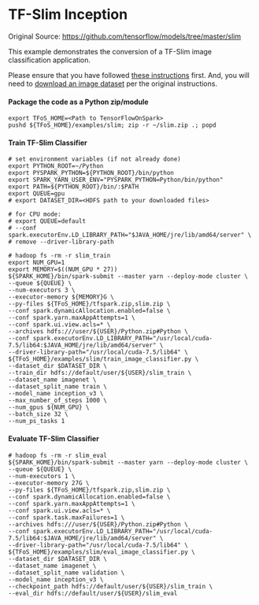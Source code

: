# TF-Slim Inception

Original Source: https://github.com/tensorflow/models/tree/master/slim

This example demonstrates the conversion of a TF-Slim image classification application.

Please ensure that you have followed [these instructions](https://github.com/yahoo/TensorFlowOnSpark/wiki/GetStarted_YARN) first.
And, you will need to [download an image dataset](https://github.com/tensorflow/models/tree/master/slim) per the original instructions.

#### Package the code as a Python zip/module

    export TFoS_HOME=<Path to TensorFlowOnSpark>
    pushd ${TFoS_HOME}/examples/slim; zip -r ~/slim.zip .; popd

#### Train TF-Slim Classifier

    # set environment variables (if not already done)
    export PYTHON_ROOT=~/Python
    export PYSPARK_PYTHON=${PYTHON_ROOT}/bin/python
    export SPARK_YARN_USER_ENV="PYSPARK_PYTHON=Python/bin/python"
    export PATH=${PYTHON_ROOT}/bin/:$PATH
    export QUEUE=gpu
    # export DATASET_DIR=<HDFS path to your downloaded files>

    # for CPU mode:
    # export QUEUE=default
    # --conf spark.executorEnv.LD_LIBRARY_PATH="$JAVA_HOME/jre/lib/amd64/server" \
    # remove --driver-library-path

    # hadoop fs -rm -r slim_train
    export NUM_GPU=1
    export MEMORY=$((NUM_GPU * 27))
    ${SPARK_HOME}/bin/spark-submit --master yarn --deploy-mode cluster \
    --queue ${QUEUE} \
    --num-executors 3 \
    --executor-memory ${MEMORY}G \
    --py-files ${TFoS_HOME}/tfspark.zip,slim.zip \
    --conf spark.dynamicAllocation.enabled=false \
    --conf spark.yarn.maxAppAttempts=1 \
    --conf spark.ui.view.acls=* \
    --archives hdfs:///user/${USER}/Python.zip#Python \
    --conf spark.executorEnv.LD_LIBRARY_PATH="/usr/local/cuda-7.5/lib64:$JAVA_HOME/jre/lib/amd64/server" \
    --driver-library-path="/usr/local/cuda-7.5/lib64" \
    ${TFoS_HOME}/examples/slim/train_image_classifier.py \
    --dataset_dir $DATASET_DIR \
    --train_dir hdfs://default/user/${USER}/slim_train \
    --dataset_name imagenet \
    --dataset_split_name train \
    --model_name inception_v3 \
    --max_number_of_steps 1000 \
    --num_gpus ${NUM_GPU} \
    --batch_size 32 \
    --num_ps_tasks 1

#### Evaluate TF-Slim Classifier

    # hadoop fs -rm -r slim_eval
    ${SPARK_HOME}/bin/spark-submit --master yarn --deploy-mode cluster \
    --queue ${QUEUE} \
    --num-executors 1 \
    --executor-memory 27G \
    --py-files ${TFoS_HOME}/tfspark.zip,slim.zip \
    --conf spark.dynamicAllocation.enabled=false \
    --conf spark.yarn.maxAppAttempts=1 \
    --conf spark.ui.view.acls=* \
    --conf spark.task.maxFailures=1 \
    --archives hdfs:///user/${USER}/Python.zip#Python \
    --conf spark.executorEnv.LD_LIBRARY_PATH="/usr/local/cuda-7.5/lib64:$JAVA_HOME/jre/lib/amd64/server" \
    --driver-library-path="/usr/local/cuda-7.5/lib64" \
    ${TFoS_HOME}/examples/slim/eval_image_classifier.py \
    --dataset_dir $DATASET_DIR \
    --dataset_name imagenet \
    --dataset_split_name validation \
    --model_name inception_v3 \
    --checkpoint_path hdfs://default/user/${USER}/slim_train \
    --eval_dir hdfs://default/user/${USER}/slim_eval
